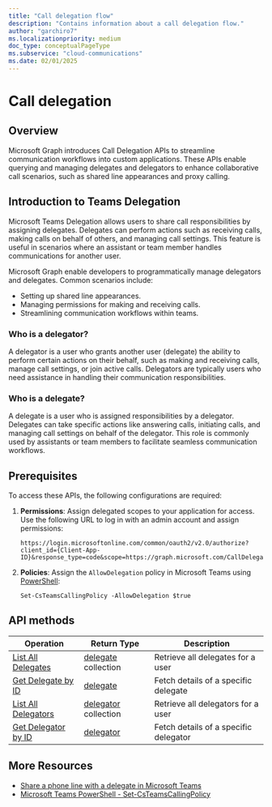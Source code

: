 ```yaml
---
title: "Call delegation flow"
description: "Contains information about a call delegation flow."
author: "garchiro7"
ms.localizationpriority: medium
doc_type: conceptualPageType
ms.subservice: "cloud-communications"
ms.date: 02/01/2025
---
```


# Call delegation

## Overview

Microsoft Graph introduces Call Delegation APIs to streamline communication workflows into custom applications. These APIs enable querying and managing delegates and delegators to enhance collaborative call scenarios, such as shared line appearances and proxy calling.

## Introduction to Teams Delegation

Microsoft Teams Delegation allows users to share call responsibilities by assigning delegates. Delegates can perform actions such as receiving calls, making calls on behalf of others, and managing call settings. This feature is useful in scenarios where an assistant or team member handles communications for another user.

Microsoft Graph enable developers to programmatically manage delegators and delegates. Common scenarios include:

- Setting up shared line appearances.
- Managing permissions for making and receiving calls.
- Streamlining communication workflows within teams.

### Who is a delegator?
A delegator is a user who grants another user (delegate) the ability to perform certain actions on their behalf, such as making and receiving calls, manage call settings, or join active calls. Delegators are typically users who need assistance in handling their communication responsibilities.

### Who is a delegate?
A delegate is a user who is assigned responsibilities by a delegator. Delegates can take specific actions like answering calls, initiating calls, and managing call settings on behalf of the delegator. This role is commonly used by assistants or team members to facilitate seamless communication workflows.

## Prerequisites

To access these APIs, the following configurations are required:

1. **Permissions**: Assign delegated scopes to your application for access. Use the following URL to log in with an admin account and assign permissions:

   ```
   https://login.microsoftonline.com/common/oauth2/v2.0/authorize?client_id={Client-App-ID}&response_type=code&scope=https://graph.microsoft.com/CallDelegation.Read
   ```

2. **Policies**: Assign the `AllowDelegation` policy in Microsoft Teams using [PowerShell]( https://learn.microsoft.com/powershell/module/teams/set-csteamscallingpolicy?view=teams-ps#-allowdelegation):

   ```
   Set-CsTeamsCallingPolicy -AllowDelegation $true
   ```

## API methods

| Operation                                          |  Return Type                                                 |  Description                              |
|--------------------------                          |--------------------------------------------------------------|-------------------------------------------|
| [List All Delegates](../api/callsettings-list-delegates.md)  |  [delegate](../resources/delegationsettings.md) collection   | Retrieve all delegates for a user         |
| [Get Delegate by ID](../api/delegationsettings-get.md)   |  [delegate](../resources/delegationsettings.md)              | Fetch details of a specific delegate      |
| [List All Delegators](../api/callsettings-list-delegators.md)|  [delegator](../resources/delegationsettings.md) collection  | Retrieve all delegators for a user        |
| [Get Delegator by ID](../api/delegationsettings-get.md) |  [delegator](../resources/delegationsettings.md)             | Fetch details of a specific delegator     |

## More Resources

- [Share a phone line with a delegate in Microsoft Teams](https://support.microsoft.com/office/share-a-phone-line-with-a-delegate-in-microsoft-teams-16307929-a51f-43fc-8323-3b1bf115e5a8)
- [Microsoft Teams PowerShell - Set-CsTeamsCallingPolicy](https://learn.microsoft.com/powershell/module/teams/set-csteamscallingpolicy)


